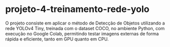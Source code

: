 # projeto-4-treinamento-rede-yolo
O projeto consiste em aplicar o método de Detecção de Objetos utilizando a rede YOLOv4 Tiny, treinada com o dataset COCO, no ambiente Python, com execução no Google Colab, permitindo testar imagens externas de forma rápida e eficiente, tanto em GPU quanto em CPU.
